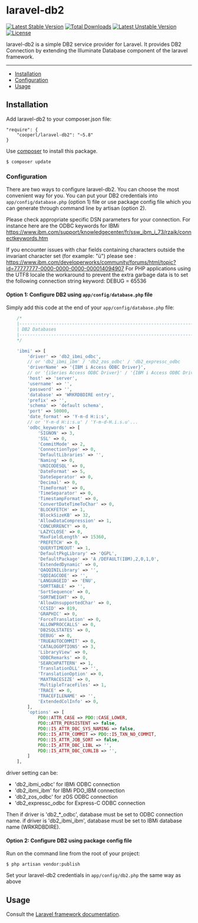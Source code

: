 # laravel-db2
[![Latest Stable Version](https://poser.pugx.org/cooperl/laravel-db2/v/stable)](https://packagist.org/packages/cooperl/laravel-db2)
[![Total Downloads](https://poser.pugx.org/cooperl/laravel-db2/downloads)](https://packagist.org/packages/cooperl/laravel-db2)
[![Latest Unstable Version](https://poser.pugx.org/cooperl/laravel-db2/v/unstable)](https://packagist.org/packages/cooperl/laravel-db2)
[![License](https://poser.pugx.org/cooperl/laravel-db2/license)](https://packagist.org/packages/cooperl/laravel-db2)

laravel-db2 is a simple DB2 service provider for Laravel.
It provides DB2 Connection by extending the Illuminate Database component of the laravel framework.

---

- [Installation](#installation)
- [Configuration](#configuration)
- [Usage](#usage)

## Installation
Add laravel-db2 to your composer.json file:
```
"require": {
    "cooperl/laravel-db2": "~5.8"
}
```
Use [composer](http://getcomposer.org) to install this package.
```
$ composer update
```

### Configuration
There are two ways to configure laravel-db2. You can choose the most convenient way for you. You can put your DB2 credentials into ``app/config/database.php`` (option 1) file or use package config file which you can generate through command line by artisan (option 2).

Please check appropriate specific DSN parameters for your connection.
For instance here are the ODBC keywords for IBMi
https://www.ibm.com/support/knowledgecenter/fr/ssw_ibm_i_73/rzaik/connectkeywords.htm

If you encounter issues with char fields containing characters outside the invariant character set (for example: "ü") please see : https://www.ibm.com/developerworks/community/forums/html/topic?id=77777777-0000-0000-0000-000014094907
For PHP applications using the UTF8 locale the workaround to prevent the extra garbage data is to set the following connection string keyword:
DEBUG = 65536

#### Option 1: Configure DB2 using ``app/config/database.php`` file
Simply add this code at the end of your ``app/config/database.php`` file:

```php
    /*
    |--------------------------------------------------------------------------
    | DB2 Databases
    |--------------------------------------------------------------------------
    */

    'ibmi' => [
        'driver' => 'db2_ibmi_odbc',
        // or 'db2_ibmi_ibm' / 'db2_zos_odbc' / 'db2_expressc_odbc
        'driverName' => '{IBM i Access ODBC Driver}',
        // or '{iSeries Access ODBC Driver}' / '{IBM i Access ODBC Driver 64-bit}'
        'host' => 'server',
        'username' => '',
        'password' => '',
        'database' => 'WRKRDBDIRE entry',
        'prefix' => '',
        'schema' => 'default schema',
        'port' => 50000,
        'date_format' => 'Y-m-d H:i:s',
        // or 'Y-m-d H:i:s.u' / 'Y-m-d-H.i.s.u'...
        'odbc_keywords' => [
            'SIGNON' => 3,
            'SSL' => 0,
            'CommitMode' => 2,
            'ConnectionType' => 0,
            'DefaultLibraries' => '',
            'Naming' => 0,
            'UNICODESQL' => 0,
            'DateFormat' => 5,
            'DateSeperator' => 0,
            'Decimal' => 0,
            'TimeFormat' => 0,
            'TimeSeparator' => 0,
            'TimestampFormat' => 0,
            'ConvertDateTimeToChar' => 0,
            'BLOCKFETCH' => 1,
            'BlockSizeKB' => 32,
            'AllowDataCompression' => 1,
            'CONCURRENCY' => 0,
            'LAZYCLOSE' => 0,
            'MaxFieldLength' => 15360,
            'PREFETCH' => 0,
            'QUERYTIMEOUT' => 1,
            'DefaultPkgLibrary' => 'QGPL',
            'DefaultPackage' => 'A /DEFAULT(IBM),2,0,1,0',
            'ExtendedDynamic' => 0,
            'QAQQINILibrary' => '',
            'SQDIAGCODE' => '',
            'LANGUAGEID' => 'ENU',
            'SORTTABLE' => '',
            'SortSequence' => 0,
            'SORTWEIGHT' => 0,
            'AllowUnsupportedChar' => 0,
            'CCSID' => 819,
            'GRAPHIC' => 0,
            'ForceTranslation' => 0,
            'ALLOWPROCCALLS' => 0,
            'DB2SQLSTATES' => 0,
            'DEBUG' => 0,
            'TRUEAUTOCOMMIT' => 0,
            'CATALOGOPTIONS' => 3,
            'LibraryView' => 0,
            'ODBCRemarks' => 0,
            'SEARCHPATTERN' => 1,
            'TranslationDLL' => '',
            'TranslationOption' => 0,
            'MAXTRACESIZE' => 0,
            'MultipleTraceFiles' => 1,
            'TRACE' => 0,
            'TRACEFILENAME' => '',
            'ExtendedColInfo' => 0,
        ],
        'options' => [
            PDO::ATTR_CASE => PDO::CASE_LOWER,
            PDO::ATTR_PERSISTENT => false,
            PDO::I5_ATTR_DBC_SYS_NAMING => false,
            PDO::I5_ATTR_COMMIT => PDO::I5_TXN_NO_COMMIT,
            PDO::I5_ATTR_JOB_SORT => false,
            PDO::I5_ATTR_DBC_LIBL => '',
            PDO::I5_ATTR_DBC_CURLIB => '',
        ]
    ],

```
driver setting can be:
- 'db2_ibmi_odbc' for IBMi ODBC connection
- 'db2_ibmi_ibm' for IBMi PDO_IBM connection
- 'db2_zos_odbc' for zOS ODBC connection
- 'db2_expressc_odbc for Express-C ODBC connection

Then if driver is 'db2_*_odbc', database must be set to ODBC connection name.
if driver is 'db2_ibmi_ibm', database must be set to IBMi database name (WRKRDBDIRE).

#### Option 2: Configure DB2 using package config file

Run on the command line from the root of your project:

```
$ php artisan vendor:publish
```

Set your laravel-db2 credentials in ``app/config/db2.php``
the same way as above

## Usage

Consult the [Laravel framework documentation](http://laravel.com/docs).
